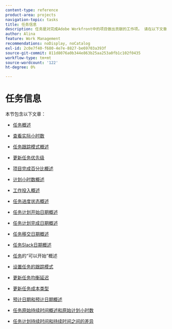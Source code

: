 ```yaml
---
content-type: reference
product-area: projects
navigation-topic: tasks
title: 任务信息
description: 任务是对完成Adobe Workfront中的项目做出贡献的工作项。 请在以下文章中了解任务信息。
author: Alina
feature: Work Management
recommendations: noDisplay, noCatalog
exl-id: 2c0e7f40-f680-4e7e-8827-be69703a393f
source-git-commit: 811d8076a0b344e863b25aa253a0fb1c102f0435
workflow-type: tm+mt
source-wordcount: '122'
ht-degree: 0%

---
```


# 任务信息

本节包含以下文章：

* [任务概述](../../../manage-work/tasks/task-information/tasks-overview.md)
* [查看实际小时数](../../../manage-work/tasks/task-information/actual-hours.md)
* [任务跟踪模式概述](../../../manage-work/tasks/task-information/task-tracking-mode.md)
* [更新任务优先级](../../../manage-work/tasks/task-information/task-priority.md)
* [项目完成百分比概述](../../../manage-work/tasks/task-information/project-percent-complete.md)
* [计划小时数概述](../../../manage-work/tasks/task-information/planned-hours.md)
* [工作投入概述](../../../manage-work/tasks/task-information/work-effort.md)
* [任务进度状态概述](../../../manage-work/tasks/task-information/task-progress-status.md)
* [任务计划开始日期概述](../../../manage-work/tasks/task-information/task-planned-start-date.md)
* [任务计划完成日期概述](../../../manage-work/tasks/task-information/task-planned-completion-date.md)
* [任务移交日期概述](../../../manage-work/tasks/task-information/handoff-task-date.md)
* [任务Slack日期概述](../../../manage-work/tasks/task-information/task-slack-date.md)
* [任务](../../../manage-work/tasks/task-information/can-start-task-overview.md)的“可以开始”概述
* [设置任务的跟踪模式](../../../manage-work/tasks/task-information/set-tracking-mode-for-tasks.md)
* [更新任务均衡延迟](../../../manage-work/tasks/task-information/task-leveling-delay.md)
* [更新任务成本类型](../../../manage-work/tasks/task-information/update-task-cost-type.md)
* [预计日期和预计日期概述](../../../manage-work/tasks/task-information/differentiate-projected-estimated-dates.md)
* [任务原始持续时间概述和原始计划小时数](../../../manage-work/tasks/task-information/task-original-duration-and-original-planned-hours.md)
* [任务计划持续时间和持续时间之间的差异](../../../manage-work/tasks/task-information/planned-duration-vs-duration-for-tasks.md)

  <!--
  <li><a href="../../../manage-work/tasks/task-information/project-task-issue-dates.md">Overview of project, task, and issue dates</a> </li>
  -->
